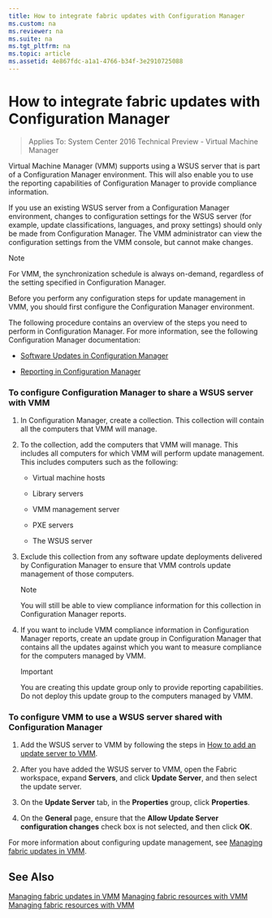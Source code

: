 ```yaml
---
title: How to integrate fabric updates with Configuration Manager
ms.custom: na
ms.reviewer: na
ms.suite: na
ms.tgt_pltfrm: na
ms.topic: article
ms.assetid: 4e867fdc-a1a1-4766-b34f-3e2910725088
---
```

# How to integrate fabric updates with Configuration Manager

>Applies To: System Center 2016 Technical Preview - Virtual Machine Manager

Virtual Machine Manager (VMM) supports using a WSUS server that is part of a Configuration Manager environment. This will also enable you to use the reporting capabilities of Configuration Manager to provide compliance information.

If you use an existing WSUS server from a Configuration Manager environment, changes to configuration settings for the WSUS server (for example, update classifications, languages, and proxy settings) should only be made from Configuration Manager. The VMM administrator can view the configuration settings from the VMM console, but cannot make changes.

> [!NOTE]
> For VMM, the synchronization schedule is always on-demand, regardless of the setting specified in Configuration Manager.

Before you perform any configuration steps for update management in VMM, you should first configure the Configuration Manager environment.

The following procedure contains an overview of the steps you need to perform in Configuration Manager. For more information, see the following Configuration Manager documentation:

-   [Software Updates in Configuration Manager](http://technet.microsoft.com/library/gg682068.aspx)

-   [Reporting in Configuration Manager](http://technet.microsoft.com/library/gg699377.aspx)

### To configure Configuration Manager to share a WSUS server with VMM

1.  In Configuration Manager, create a collection. This collection will contain all the computers that VMM will manage.

2.  To the collection, add the computers that VMM will manage. This includes all computers for which VMM will perform update management. This includes computers such as the following:

    -   Virtual machine hosts

    -   Library servers

    -   VMM management server

    -   PXE servers

    -   The WSUS server

3.  Exclude this collection from any software update deployments delivered by Configuration Manager to ensure that VMM controls update management of those computers.

    > [!NOTE]
    > You will still be able to view compliance information for this collection in Configuration Manager reports.

4.  If you want to include VMM compliance information in Configuration Manager reports, create an update group in Configuration Manager that contains all the updates against which you want to measure compliance for the computers managed by VMM.

    > [!IMPORTANT]
    > You are creating this update group only to provide reporting capabilities. Do not deploy this update group to the computers managed by VMM.

### To configure VMM to use a WSUS server shared with Configuration Manager

1.  Add the WSUS server to VMM by following the steps in [How to add an update server to VMM](How-to-add-an-update-server-to-VMM.md).

2.  After you have added the WSUS server to VMM, open the Fabric workspace, expand **Servers**, and click **Update Server**, and then select the update server.

3.  On the **Update Server** tab, in the **Properties** group, click **Properties**.

4.  On the **General** page, ensure that the **Allow Update Server configuration changes** check box is not selected, and then click **OK**.

For more information about configuring update management, see [Managing fabric updates in VMM](Managing-fabric-updates-in-VMM.md).

## See Also
[Managing fabric updates in VMM](Managing-fabric-updates-in-VMM.md)
[Managing fabric resources with VMM](Managing-fabric-resources-with-VMM.md)
[Managing fabric resources with VMM](Managing-fabric-resources-with-VMM.md)



